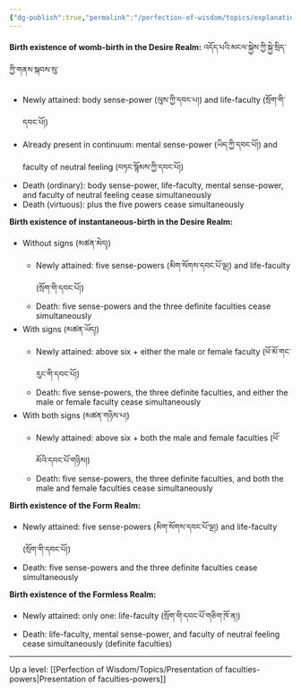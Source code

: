 ```yaml
---
{"dg-publish":true,"permalink":"/perfection-of-wisdom/topics/explanation-of-attaining-and-discarding-the-faculties-powers/"}
---
```


**Birth existence of womb-birth in the Desire Realm:** འདོད་པའི་མངལ་སྐྱེས་ཀྱི་སྐྱེ་སྲིད་ཀྱི་གནས་སྐབས་སུ་
- Newly attained: body sense-power (ལུས་ཀྱི་དབང་པ།) and life-faculty (སྲོག་གི་དབང་པོ།)
- Already present in continuum: mental sense-power (ཡིད་ཀྱི་དབང་པོ།) and faculty of neutral feeling (བཏང་སྙོམས་ཀྱི་དབང་པོ།)
- Death (ordinary): body sense-power, life-faculty, mental sense-power, and faculty of neutral feeling cease simultaneously
- Death (virtuous): plus the five powers cease simultaneously

**Birth existence of instantaneous-birth in the Desire Realm:**
- Without signs (མཚན་མེད།)
	- Newly attained: five sense-powers (མིག་སོགས་དབང་པོ་ལྔ།) and life-faculty (སྲོག་གི་དབང་པོ།)
	- Death: five sense-powers and the three definite faculties cease simultaneously
- With signs (མཚན་ཡོད།)
	- Newly attained: above six + either the male or female faculty (ཕོ་མོ་གང་རུང་གི་དབང་པོ།)
	- Death: five sense-powers, the three definite faculties, and either the male or female faculty cease simultaneously
- With both signs (མཚན་གཉིས་པ།)
	- Newly attained: above six + both the male and female faculties (ཕོ་མོའི་དབང་པོ་གཉིས།)
	- Death: five sense-powers, the three definite faculties, and both the male and female faculties cease simultaneously

**Birth existence of the Form Realm:**
- Newly attained: five sense-powers (མིག་སོགས་དབང་པོ་ལྔ།) and life-faculty (སྲོག་གི་དབང་པོ།)
- Death: five sense-powers and the three definite faculties cease simultaneously

**Birth existence of the Formless Realm:**
- Newly attained: only one: life-faculty (སྲོག་གི་དབང་པོ་གཅིག་ཁོ་ན།)
- Death: life-faculty, mental sense-power, and faculty of neutral feeling cease simultaneously (definite faculties)


---
Up a level: [[Perfection of Wisdom/Topics/Presentation of faculties-powers\|Presentation of faculties-powers]]